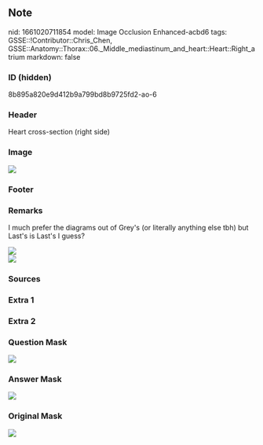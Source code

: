 ## Note
nid: 1661020711854
model: Image Occlusion Enhanced-acbd6
tags: GSSE::!Contributor::Chris_Chen, GSSE::Anatomy::Thorax::06._Middle_mediastinum_and_heart::Heart::Right_atrium
markdown: false

### ID (hidden)
8b895a820e9d412b9a799bd8b9725fd2-ao-6

### Header
Heart cross-section (right side)

### Image
<img src="tmpyzkh3trm.png">

### Footer


### Remarks
I much prefer the diagrams out of Grey's (or literally anything
else tbh) but Last's is Last's I guess?
<div><img src=
"paste-478555c7915c72bf81f554069911038b467ddbf1.png"></div>
<div><img src=
"paste-29c654a46a1f839160fcb38590abc3197f00ecce.png"></div>

### Sources


### Extra 1


### Extra 2


### Question Mask
<img src="8b895a820e9d412b9a799bd8b9725fd2-ao-6-Q.svg">

### Answer Mask
<img src="8b895a820e9d412b9a799bd8b9725fd2-ao-6-A.svg">

### Original Mask
<img src="8b895a820e9d412b9a799bd8b9725fd2-ao-O.svg">
